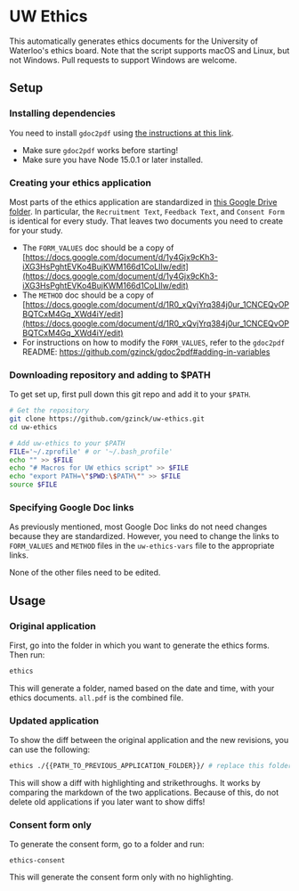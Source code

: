 # UW Ethics

This automatically generates ethics documents for the University of Waterloo's ethics board.
Note that the script supports macOS and Linux, but not Windows. Pull requests to support Windows are welcome.

## Setup

### Installing dependencies

You need to install `gdoc2pdf` using [the instructions at this link](https://github.com/gzinck/gdoc2pdf).

-   Make sure `gdoc2pdf` works before starting!
-   Make sure you have Node 15.0.1 or later installed.

### Creating your ethics application

Most parts of the ethics application are standardized in [this Google Drive folder](https://drive.google.com/drive/folders/1_GhFRYPSbbX2w-rKJJmf9VK5aKVpDYLH).
In particular, the `Recruitment Text`, `Feedback Text`, and `Consent Form` is identical for every study. That leaves two documents you need to create for your study.

-   The `FORM_VALUES` doc should be a copy of [https://docs.google.com/document/d/1y4Gjx9cKh3-iXG3HsPghtEVKo4BujKWM166d1CoLIlw/edit](https://docs.google.com/document/d/1y4Gjx9cKh3-iXG3HsPghtEVKo4BujKWM166d1CoLIlw/edit)
-   The `METHOD` doc should be a copy of [https://docs.google.com/document/d/1R0_xQvjYrq384j0ur_1CNCEQvOPBQTCxM4Gq_XWd4iY/edit](https://docs.google.com/document/d/1R0_xQvjYrq384j0ur_1CNCEQvOPBQTCxM4Gq_XWd4iY/edit)
-   For instructions on how to modify the `FORM_VALUES`, refer to the
    `gdoc2pdf` README: https://github.com/gzinck/gdoc2pdf#adding-in-variables

### Downloading repository and adding to \$PATH

To get set up, first pull down this git repo and add it to your `$PATH`.

```sh
# Get the repository
git clone https://github.com/gzinck/uw-ethics.git
cd uw-ethics

# Add uw-ethics to your $PATH
FILE='~/.zprofile' # or '~/.bash_profile'
echo "" >> $FILE
echo "# Macros for UW ethics script" >> $FILE
echo "export PATH=\"$PWD:\$PATH\"" >> $FILE
source $FILE
```

### Specifying Google Doc links

As previously mentioned, most Google Doc links do not need changes because they are standardized. However, you need to change the links to `FORM_VALUES` and `METHOD` files in the `uw-ethics-vars` file to the appropriate links.

None of the other files need to be edited.

## Usage

### Original application

First, go into the folder in which you want to generate the ethics forms. Then run:

```sh
ethics
```

This will generate a folder, named based on the date and time, with your ethics documents. `all.pdf` is the combined file.

### Updated application

To show the diff between the original application and the new revisions, you can use the following:

```sh
ethics ./{{PATH_TO_PREVIOUS_APPLICATION_FOLDER}}/ # replace this folder with the folder with your original application
```

This will show a diff with highlighting and strikethroughs. It works by comparing the markdown of the two applications. Because of this, do not delete old applications if you later want to show diffs!

### Consent form only

To generate the consent form, go to a folder and run:

```
ethics-consent
```

This will generate the consent form only with no highlighting.
